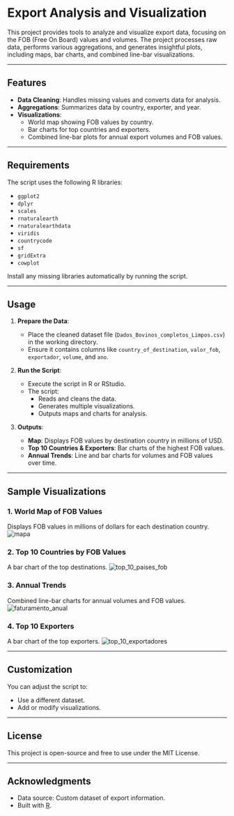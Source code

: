 # Export Analysis and Visualization

This project provides tools to analyze and visualize export data, focusing on the FOB (Free On Board) values and volumes. The project processes raw data, performs various aggregations, and generates insightful plots, including maps, bar charts, and combined line-bar visualizations.

---

## Features
- **Data Cleaning**: Handles missing values and converts data for analysis.
- **Aggregations**: Summarizes data by country, exporter, and year.
- **Visualizations**:
  - World map showing FOB values by country.
  - Bar charts for top countries and exporters.
  - Combined line-bar plots for annual export volumes and FOB values.

---

## Requirements
The script uses the following R libraries:
- `ggplot2`
- `dplyr`
- `scales`
- `rnaturalearth`
- `rnaturalearthdata`
- `viridis`
- `countrycode`
- `sf`
- `gridExtra`
- `cowplot`

Install any missing libraries automatically by running the script.

---

## Usage

1. **Prepare the Data**:
   - Place the cleaned dataset file (`Dados_Bovinos_completos_Limpos.csv`) in the working directory.
   - Ensure it contains columns like `country_of_destination`, `valor_fob`, `exportador`, `volume`, and `ano`.

2. **Run the Script**:
   - Execute the script in R or RStudio.
   - The script:
     - Reads and cleans the data.
     - Generates multiple visualizations.
     - Outputs maps and charts for analysis.

3. **Outputs**:
   - **Map**: Displays FOB values by destination country in millions of USD.
   - **Top 10 Countries & Exporters**: Bar charts of the highest FOB values.
   - **Annual Trends**: Line and bar charts for volumes and FOB values over time.

---

## Sample Visualizations
### 1. World Map of FOB Values
Displays FOB values in millions of dollars for each destination country.
![mapa](https://github.com/user-attachments/assets/a4c24a25-6a1b-4082-a9d2-e0bd8018d982)

### 2. Top 10 Countries by FOB Values
A bar chart of the top destinations.
![top_10_paises_fob](https://github.com/user-attachments/assets/cd0b1459-63e1-4059-b73a-94884b3e1e03)


### 3. Annual Trends
Combined line-bar charts for annual volumes and FOB values.
![faturamento_anual](https://github.com/user-attachments/assets/38ec00fb-bc0a-4e6b-811d-0e83b0eba5d2)

### 4. Top 10 Exporters
A bar chart of the top exporters.
![top_10_exportadores](https://github.com/user-attachments/assets/ba1a5133-e4ad-4cb9-a6d4-0ce0f5e5235a)

---

## Customization
You can adjust the script to:
- Use a different dataset.
- Add or modify visualizations.

---

## License
This project is open-source and free to use under the MIT License.

---

## Acknowledgments
- Data source: Custom dataset of export information.
- Built with [R](https://www.r-project.org/).
